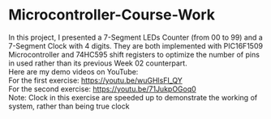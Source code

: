 # Microcontroller-Course-Work
In this project, I presented a 7-Segment LEDs Counter (from 00 to 99) and a 7-Segment Clock with 4 digits. They are both implemented with PIC16F1509 Microcontroller and 74HC595 shift registers to optimize the number of pins in used rather than its previous Week 02 counterpart.\
Here are my demo videos on YouTube:\
For the first exercise:  https://youtu.be/wuGHlsFI_QY \
For the second exercise: https://youtu.be/71JukpOGoq0 \
Note: Clock in this exercise are speeded up to demonstrate the working of system, rather than being  true clock
